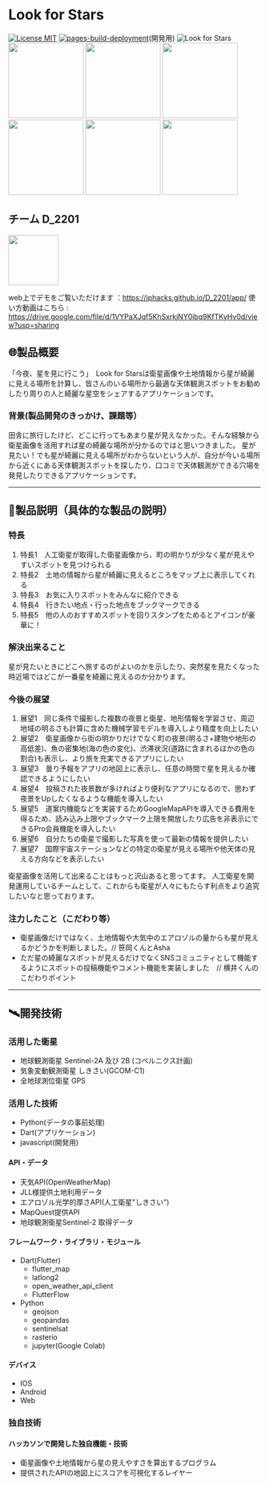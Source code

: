# Look for Stars
[![ License MIT](https://img.shields.io/badge/license-MIT-blue.svg?style=flat)](LICENSE.md) [![pages-build-deployment](https://github.com/jphacks/D_2201/actions/workflows/pages/pages-build-deployment/badge.svg)](https://github.com/jphacks/D_2201/actions/workflows/pages/pages-build-deployment)(開発用)
![Look for Stars](https://jphacks.github.io/D_2201/data/Look_for_Stars_4000-1200.png)
<img src="https://jphacks.github.io/D_2201/data/デフォルトアイコン_丸い星.png" height="150px"> 
<img src="https://jphacks.github.io/D_2201/data/デフォルトアイコン_二重円.png" height="150px"> 
<img src="https://jphacks.github.io/D_2201/data/デフォルトアイコン_同心円_黄色.png" height="150px"> 
<img src="https://jphacks.github.io/D_2201/data/デフォルトアイコン_同心円_黄色水色.png" height="150px">
<img src="https://jphacks.github.io/D_2201/data/デフォルトアイコン_土星.png" height="150px"> 
<img src="https://jphacks.github.io/D_2201/data/デフォルトアイコン_星.png" height="150px"> 
## チーム D_2201
<img src="https://jphacks.github.io/D_2201/data/とっとこ公大郎_背景透過.png" height="100px"> 

web上でデモをご覧いただけます ：https://jphacks.github.io/D_2201/app/
使い方動画はこちら : https://drive.google.com/file/d/1VYPaXJqf5KhSxrkjNY0ibq9KfTKyHv0d/view?usp=sharing



## 🌐製品概要
「今夜、星を見に行こう」　Look for Starsは衛星画像や土地情報から星が綺麗に見える場所を計算し、皆さんのいる場所から最適な天体観測スポットをお勧めしたり周りの人と綺麗な星空をシェアするアプリケーションです。  
### 背景(製品開発のきっかけ、課題等）
田舎に旅行したけど、どこに行ってもあまり星が見えなかった。そんな経験から衛星画像を活用すれば星の綺麗な場所が分かるのではと思いつきました。
星が見たい！でも星が綺麗に見える場所がわからないという人が、自分が今いる場所から近くにある天体観測スポットを探したり、口コミで天体観測ができる穴場を発見したりできるアプリケーションです。  

---------------------------------------

## 📝製品説明（具体的な製品の説明）
### 特長
 1. 特長1　人工衛星が取得した衛星画像から、町の明かりが少なく星が見えやすいスポットを見つけられる
 2. 特長2　土地の情報から星が綺麗に見えるところをマップ上に表示してくれる
 3. 特長3　お気に入りスポットをみんなに紹介できる
 4. 特長4　行きたい地点・行った地点をブックマークできる
 5. 特長5　他の人のおすすめスポットを回りスタンプをためるとアイコンが豪華に！

### 解決出来ること
星が見たいときにどこへ旅するのがよいのかを示したり、突然星を見たくなった時近場ではどこが一番星を綺麗に見えるのか分かります。

### 今後の展望
 1. 展望1　同じ条件で撮影した複数の夜景と衛星、地形情報を学習させ、周辺地域の明るさも計算に含めた機械学習モデルを導入しより精度を向上したい
 2. 展望2　衛星画像から街の明かりだけでなく町の夜景(明るさ+建物や地形の高低差)、魚の密集地(海の色の変化)、渋滞状況(道路に含まれるほかの色の割合)も表示し、より旅を充実できるアプリにしたい
 3. 展望3　曇り予報をアプリの地図上に表示し、任意の時間で星を見えるか確認できるようにしたい
 4. 展望4　投稿された夜景数が多ければより便利なアプリになるので、思わず夜景をUpしたくなるような機能を導入したい
 5. 展望5　道案内機能などを実装するためGoogleMapAPIを導入できる費用を得るため、読み込み上限やブックマーク上限を開放したり広告を非表示にできるPro会員機能を導入したい
 6. 展望6　自分たちの衛星で撮影した写真を使って最新の情報を提供したい
 7. 展望7　国際宇宙ステーションなどの特定の衛星が見える場所や他天体の見える方向などを表示したい

衛星画像を活用して出来ることはもっと沢山あると思ってます。
人工衛星を開発運用しているチームとして、これからも衛星が人々にもたらす利点をより追究したいなと思っております。


### 注力したこと（こだわり等）
* 衛星画像だけではなく、土地情報や大気中のエアロゾルの量からも星が見えるかどうかを判断しました。// 笹岡くんとAsha
* ただ星の綺麗なスポットが見えるだけでなくSNSコミュニティとして機能するようにスポットの投稿機能やコメント機能を実装しました　// 横井くんのこだわりポイント

---------------------------------------
## 🛰️開発技術
### 活用した衛星
* 地球観測衛星 Sentinel-2A 及び 2B (コペルニクス計画)
* 気象変動観測衛星 しきさい(GCOM-C1)
* 全地球測位衛星 GPS

### 活用した技術
* Python(データの事前処理)
* Dart(アプリケーション)
* javascript(開発用)

#### API・データ
* 天気API(OpenWeatherMap)
* JLL様提供土地利用データ
* エアロゾル光学的厚さAPI(人工衛星"しきさい")
* MapQuest提供API
* 地球観測衛星Sentinel-2 取得データ

#### フレームワーク・ライブラリ・モジュール
* Dart(Flutter)
    * flutter_map
    * latlong2
    * open_weather_api_client
    * FlutterFlow
* Python
    * geojson
    * geopandas
    * sentinelsat
    * rasterio
    * jupyter(Google Colab)


#### デバイス
* IOS
* Android
* Web

### 独自技術
#### ハッカソンで開発した独自機能・技術
* 衛星画像や土地情報から星の見えやすさを算出するプログラム
* 提供されたAPIの地図上にスコアを可視化するレイヤー

